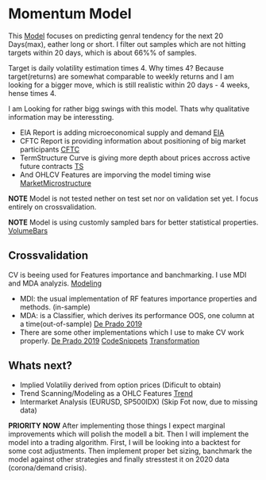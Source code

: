 # Momentum Model

This [Model] focuses on predicting genral tendency for the next 20 Days(max),
eather long or short. I filter out samples which are not hitting targets within 20 days, which is about 66%% of samples.

Target is daily volatility estimation times 4. Why times 4? Because target(returns) are somewhat comparable to weekly returns and I am looking for a bigger move, which is still realistic within 20 days - 4 weeks, hense times 4.

I am Looking for rather bigg swings with this model. Thats why qualitative information may be interessting.

- EIA Report is adding microeconomical supply and demand [EIA]
- CFTC Report is providing information about positioning of big market participants [CFTC]
- TermStructure Curve is giving more depth about prices accross active future contracts [TS]
- And OHLCV Features are imporving the model timing wise [MarketMicrostructure]

**NOTE** Model is not tested nether on test set nor on validation set yet. I focus entirely on crossvalidation.

**NOTE** Model is using customly sampled bars for better statistical properties. [VolumeBars]

## Crossvalidation

CV is beeing used for Features importance and banchmarking. I use MDI and MDA analyzis. [Modeling]

- MDI: the usual implementation of RF features importance properties and methods. (in-sample)
- MDA: is a Classifier, which derives its performance OOS, one column at a time(out-of-sample) [De Prado 2019]
- There are some other implementations which I use to make CV work properly. [De Prado 2019] [CodeSnippets] [Transformation]

## Whats next?

- Implied Volatiliy derived from option prices (Dificult to obtain)
- Trend Scanning/Modeling as a OHLC Features [Trend]
- Intermarket Analysis (EURUSD, SP500IDX) (Skip Fot now, due to missing data)

**PRIORITY NOW**
After implementing those things I expect marginal improvements which will polish the modell a bit. Then I will implement the model into a trading algorithm. First, I will be looking into a backtest for some cost adjustments. Then implement proper bet sizing, banchmark the model against other strategies and finally stresstest it on 2020 data (corona/demand crisis).

[De Prado 2019]: https://link.springer.com/article/10.1007/s11408-019-00341-4
[EIA]: getEIA.ipynb
[CFTC]: getCOT.ipynb
[TS]: getTermStructure.ipynb
[MarketMicrostructure]: microstructuralFeatures.ipynb
[Model]: CrudeOilMomentumModel.ipynb
[CodeSnippets]: Research.py
[Transformation]: transformation.ipynb
[Modeling]: modeling.ipynb
[VolumeBars]: barSampling.ipynb
[Trend]: CrudeOilMomentumModel.ipynb##-get-Trend-Features